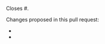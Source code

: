 <!---
This is a suggested pull request template for nerdmetric.
It's designed to capture information we've found to be useful in reviewing pull requests.

If there is other information that would be helpful to include, please don't hesitate to add it!

Please also label your pull request with the relevant tags.
-->

Closes #.

Changes proposed in this pull request:

-
-
